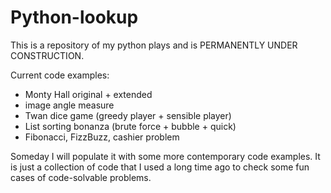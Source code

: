 # Python-lookup
This is a repository of my python plays and is PERMANENTLY UNDER CONSTRUCTION. 

Current code examples:
* Monty Hall original + extended
* image angle measure
* Twan dice game (greedy player + sensible player)
* List sorting bonanza (brute force + bubble + quick)
* Fibonacci, FizzBuzz, cashier problem

Someday I will populate it with some more contemporary code examples. It is just a collection of code that I used a long time ago to check some fun cases of code-solvable problems.

